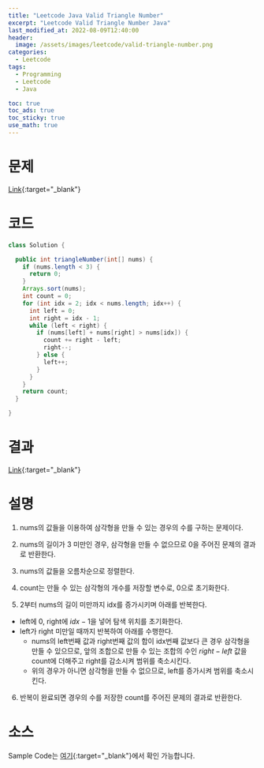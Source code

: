 ```yaml
---
title: "Leetcode Java Valid Triangle Number"
excerpt: "Leetcode Valid Triangle Number Java"
last_modified_at: 2022-08-09T12:40:00
header:
  image: /assets/images/leetcode/valid-triangle-number.png
categories:
  - Leetcode
tags:
  - Programming
  - Leetcode
  - Java

toc: true
toc_ads: true
toc_sticky: true
use_math: true
---
```

# 문제
[Link](https://leetcode.com/problems/valid-triangle-number/){:target="_blank"}

# 코드
```java
class Solution {

  public int triangleNumber(int[] nums) {
    if (nums.length < 3) {
      return 0;
    }
    Arrays.sort(nums);
    int count = 0;
    for (int idx = 2; idx < nums.length; idx++) {
      int left = 0;
      int right = idx - 1;
      while (left < right) {
        if (nums[left] + nums[right] > nums[idx]) {
          count += right - left;
          right--;
        } else {
          left++;
        }
      }
    }
    return count;
  }

}
```

# 결과
[Link](https://leetcode.com/submissions/detail/768961421/){:target="_blank"}

# 설명
1. nums의 값들을 이용하여 삼각형을 만들 수 있는 경우의 수를 구하는 문제이다.

2. nums의 길이가 3 미만인 경우, 삼각형을 만들 수 없으므로 0을 주어진 문제의 결과로 반환한다.

3. nums의 값들을 오름차순으로 정렬한다.

4. count는 만들 수 있는 삼각형의 개수를 저장할 변수로, 0으로 초기화한다.

5. 2부터 nums의 길이 미만까지 idx를 증가시키며 아래를 반복한다.
- left에 0, right에 $idx - 1$을 넣어 탐색 위치를 초기화한다.
- left가 right 미만일 때까지 반복하여 아래를 수행한다.
  - nums의 left번째 값과 right번째 값의 합이 idx번째 값보다 큰 경우 삼각형을 만들 수 있으므로, 앞의 조합으로 만들 수 있는 조합의 수인 $right - left$ 값을 count에 더해주고 right를 감소시켜 범위를 축소시킨다.
  - 위의 경우가 아니면 삼각형을 만들 수 없으므로, left를 증가시켜 범위를 축소시킨다.

6. 반복이 완료되면 경우의 수를 저장한 count를 주어진 문제의 결과로 반환한다.

# 소스
Sample Code는 [여기](https://github.com/GracefulSoul/leetcode/blob/master/src/main/java/gracefulsoul/problems/ValidTriangleNumber.java){:target="_blank"}에서 확인 가능합니다.